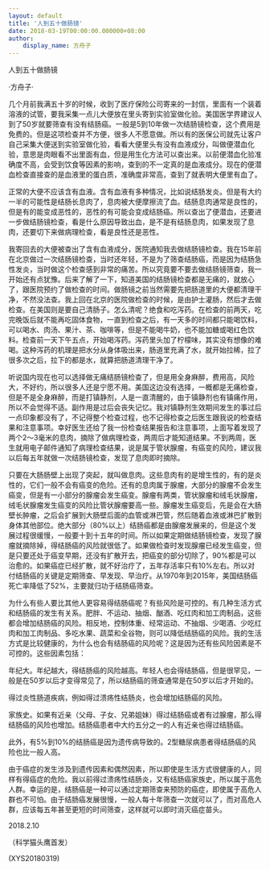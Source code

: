 ```yaml
---
layout: default
title: '人到五十做肠镜'
date: 2018-03-19T00:00:00.000000+08:00
author:
    display_name: 方舟子
---
```


人到五十做肠镜

·方舟子·

几个月前我满五十岁的时候，收到了医疗保险公司寄来的一封信，里面有一个装着溶液的试管，要我采集一点儿大便放在里头寄到实验室做化验。美国医学界建议人到了50岁就要筛查有没有结肠癌。一般是5到10年做一次结肠镜检查，这个费用是免费的。但是这项检查并不方便，很多人不愿意做。所以有的医保公司就先让客户自己采集大便送到实验室做化验，看看大便里头有没有血液成分，叫做便潜血化验，意思是肉眼看不出里面有血，但是用生化方法可以查出来。以前便潜血化验准确度不高，会受到饮食等因素的影响，查到的不一定真的是血液成分。现在的便潜血检查直接查的是血液里的蛋白质，准确度非常高，查到了就表明大便里有血了。

正常的大便不应该含有血液。含有血液有多种情况，比如说结肠发炎。但是有大约一半的可能性是结肠长息肉了，息肉被大便摩擦流了血。结肠息肉通常是良性的，但是有的能变成恶性的，恶性的有可能会变成结肠癌。所以查出了便潜血，还要进一步做结肠镜检查，看是什么原因导致出血，是不是有结肠息肉，如果发现了息肉，还要切下来做病理检查，看是良性还是恶性。

我寄回去的大便被查出了含有血液成分，医院通知我去做结肠镜检查。我在15年前在北京做过一次结肠镜检查，当时还年轻，不是为了筛查结肠癌，而是因为结肠急性发炎，当时做这个检查感到非常的痛苦。所以究竟要不要去做结肠镜筛查，我一开始还有点犹豫。后来了解了一下，知道美国的结肠镜检查都是无痛的，就放心了，跟医院预约了做检查的时间。做肠镜之前当然需要先把肠道里的大便都清理干净，不然没法查。我上回在北京的医院做检查的时候，是由护士灌肠，然后才去做检查。在美国则是要自己清肠子。怎么清呢？绝食和吃泻药。在检查的前两天，吃完晚饭后就不能再吃固体食物，一直到检查之后，有一天多的时间都只能喝饮料，可以喝水、肉汤、果汁、茶、咖啡等，但是不能喝牛奶，也不能加糖或喝红色饮料。检查前一天下午五点，开始喝泻药。泻药里头加了柠檬味，其实没有想像的难喝。这种泻药的机理是把水分从身体吸出来，肠道里充满了水，就开始拉稀，拉了很多次之后，拉下的都是水，就算把肠道清理干净了。

听说国内现在也可以选择做无痛结肠镜检查了，但是用全身麻醉，费用高，风险大，不好约，所以很多人还是宁愿不用。美国这边没有选择，一概都是无痛检查，但是不是全身麻醉，而是打镇静剂，人是一直清醒的，由于镇静剂也有镇痛作用，所以不会觉得不适。副作用是过后会丧失记忆。我对镇静剂生效期间发生的事过后一点印象都没有了，不记得整个检查过程，也不记得检查之后医生跟我说的检查结果和注意事项。幸好医生还给了我一份检查结果报告和注意事项，上面写着发现了两个2～3毫米的息肉，摘除了做病理检查，两周后才能知道结果。不到两周，医生就用电子邮件通知了病理检查结果，说是属于管状腺瘤，有癌变的风险，建议我以后每五年就做一次结肠镜检查，发现了息肉即时摘除。

只要在大肠肠壁上出现了突起，就叫做息肉。这些息肉有的是增生性的，有的是炎性的，它们一般不会有癌变的危险。还有的息肉属于腺瘤，大部分的腺瘤不会发生癌变，但是有一小部分的腺瘤会发生癌变。腺瘤有两类，管状腺瘤和绒毛状腺瘤，绒毛状腺瘤发生癌变的风险比管状腺瘤要高一些。腺瘤发生癌变后，先是会在大肠壁长肿瘤，之后会扩展到大肠壁后面的血管或淋巴管，然后随着血液或淋巴扩散到身体其他部位。绝大部分（80%以上）结肠癌都是由腺瘤发展来的，但是这个发展过程很缓慢，一般要十到十五年的时间。所以如果定期做结肠镜检查，发现了腺瘤就摘除掉，得结肠癌的风险就很低了。如果做检查时发现腺瘤已经发生癌变，但是只要还处于癌变早期，还没有扩散开去，把癌变的部分切除了，90%都是可以治愈的。如果癌症已经扩散，就不好治疗了，五年存活率只有10%左右。所以对付结肠癌的关键是定期筛查、早发现、早治疗。从1970年到2015年，美国结肠癌死亡率降低了52%，主要就归功于结肠癌筛查。

为什么有些人要比其他人更容易得结肠癌呢？有些风险是可控的。有几种生活方式和结肠癌的发生有关系。肥胖、不运动、抽烟、酗酒、吃红肉和加工肉制品，这些都会增加结肠癌的风险。相反地，控制体重、经常运动、不抽烟、少喝酒、少吃红肉和加工肉制品、多吃水果、蔬菜和全谷物，则可以降低结肠癌的风险。我的生活方式是比较健康的，为什么也会有结肠癌的风险呢？这是因为还有些风险因素是不可控的。这些因素包括：

年纪大。年纪越大，得结肠癌的风险越高。年轻人也会得结肠癌，但是很罕见，一般是在50岁以后才变得常见了，所以结肠癌的筛查通常是在50岁以后才开始的。

得过炎性肠道疾病，例如得过溃疡性结肠炎，也会增加结肠癌的风险。

家族史。如果有近亲（父母、子女、兄弟姐妹）得过结肠癌或者有过腺瘤，那么得结肠癌的风险也增加。结肠癌患者中大约五分之一的人有近亲也得过结肠癌。

此外，有5%到10%的结肠癌是因为遗传病导致的。2型糖尿病患者得结肠癌的风险也比一般人高。

由于癌症的发生涉及到遗传因素和偶然因素，所以即使是生活方式很健康的人，同样有得癌症的危险。我以前得过溃疡性结肠炎，又有结肠癌家族史，所以属于高危人群。幸运的是，结肠癌是一种可以通过定期筛查来预防的癌症，即使属于高危人群也不可怕。由于结肠癌发展很慢，一般人每十年筛查一次就可以了，而对高危人群，应该每五年甚至更短的时间筛查，这样就可以即时消灭癌症苗头。

2018.2.10

（科学猫头鹰首发）

(XYS20180319)


